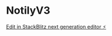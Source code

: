 # NotilyV3

[Edit in StackBlitz next generation editor ⚡️](https://stackblitz.com/~/github.com/scoshields/NotilyV3)